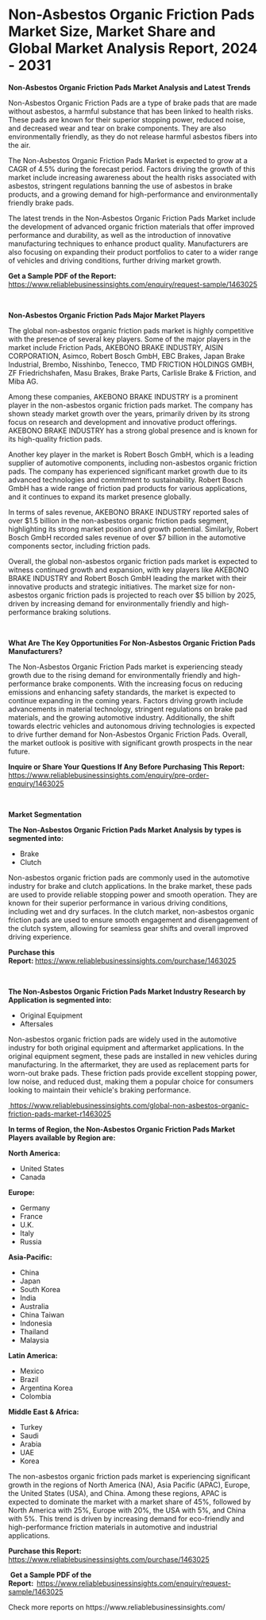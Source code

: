 <p><h1>Non-Asbestos Organic Friction Pads Market Size, Market Share and Global Market Analysis Report, 2024 - 2031</h1></p><p><strong>Non-Asbestos Organic Friction Pads Market Analysis and Latest Trends</strong></p>
<p><p>Non-Asbestos Organic Friction Pads are a type of brake pads that are made without asbestos, a harmful substance that has been linked to health risks. These pads are known for their superior stopping power, reduced noise, and decreased wear and tear on brake components. They are also environmentally friendly, as they do not release harmful asbestos fibers into the air.</p><p>The Non-Asbestos Organic Friction Pads Market is expected to grow at a CAGR of 4.5% during the forecast period. Factors driving the growth of this market include increasing awareness about the health risks associated with asbestos, stringent regulations banning the use of asbestos in brake products, and a growing demand for high-performance and environmentally friendly brake pads.</p><p>The latest trends in the Non-Asbestos Organic Friction Pads Market include the development of advanced organic friction materials that offer improved performance and durability, as well as the introduction of innovative manufacturing techniques to enhance product quality. Manufacturers are also focusing on expanding their product portfolios to cater to a wider range of vehicles and driving conditions, further driving market growth.</p></p>
<p><strong>Get a Sample PDF of the Report:&nbsp;</strong> <a href="https://www.reliablebusinessinsights.com/enquiry/request-sample/1463025">https://www.reliablebusinessinsights.com/enquiry/request-sample/1463025</a></p>
<p>&nbsp;</p>
<p><strong>Non-Asbestos Organic Friction Pads Major Market Players</strong></p>
<p><p>The global non-asbestos organic friction pads market is highly competitive with the presence of several key players. Some of the major players in the market include Friction Pads, AKEBONO BRAKE INDUSTRY, AISIN CORPORATION, Asimco, Robert Bosch GmbH, EBC Brakes, Japan Brake Industrial, Brembo, Nisshinbo, Tenecco, TMD FRICTION HOLDINGS GMBH, ZF Friedrichshafen, Masu Brakes, Brake Parts, Carlisle Brake & Friction, and Miba AG.</p><p>Among these companies, AKEBONO BRAKE INDUSTRY is a prominent player in the non-asbestos organic friction pads market. The company has shown steady market growth over the years, primarily driven by its strong focus on research and development and innovative product offerings. AKEBONO BRAKE INDUSTRY has a strong global presence and is known for its high-quality friction pads.</p><p>Another key player in the market is Robert Bosch GmbH, which is a leading supplier of automotive components, including non-asbestos organic friction pads. The company has experienced significant market growth due to its advanced technologies and commitment to sustainability. Robert Bosch GmbH has a wide range of friction pad products for various applications, and it continues to expand its market presence globally.</p><p>In terms of sales revenue, AKEBONO BRAKE INDUSTRY reported sales of over $1.5 billion in the non-asbestos organic friction pads segment, highlighting its strong market position and growth potential. Similarly, Robert Bosch GmbH recorded sales revenue of over $7 billion in the automotive components sector, including friction pads.</p><p>Overall, the global non-asbestos organic friction pads market is expected to witness continued growth and expansion, with key players like AKEBONO BRAKE INDUSTRY and Robert Bosch GmbH leading the market with their innovative products and strategic initiatives. The market size for non-asbestos organic friction pads is projected to reach over $5 billion by 2025, driven by increasing demand for environmentally friendly and high-performance braking solutions.</p></p>
<p>&nbsp;</p>
<p><strong>What Are The Key Opportunities For Non-Asbestos Organic Friction Pads Manufacturers?</strong></p>
<p><p>The Non-Asbestos Organic Friction Pads market is experiencing steady growth due to the rising demand for environmentally friendly and high-performance brake components. With the increasing focus on reducing emissions and enhancing safety standards, the market is expected to continue expanding in the coming years. Factors driving growth include advancements in material technology, stringent regulations on brake pad materials, and the growing automotive industry. Additionally, the shift towards electric vehicles and autonomous driving technologies is expected to drive further demand for Non-Asbestos Organic Friction Pads. Overall, the market outlook is positive with significant growth prospects in the near future.</p></p>
<p><strong>Inquire or Share Your Questions If Any Before Purchasing This Report:</strong> <a href="https://www.reliablebusinessinsights.com/enquiry/pre-order-enquiry/1463025">https://www.reliablebusinessinsights.com/enquiry/pre-order-enquiry/1463025</a></p>
<p>&nbsp;</p>
<p><strong>Market Segmentation</strong></p>
<p><strong>The Non-Asbestos Organic Friction Pads Market Analysis by types is segmented into:</strong></p>
<p><ul><li>Brake</li><li>Clutch</li></ul></p>
<p><p>Non-asbestos organic friction pads are commonly used in the automotive industry for brake and clutch applications. In the brake market, these pads are used to provide reliable stopping power and smooth operation. They are known for their superior performance in various driving conditions, including wet and dry surfaces. In the clutch market, non-asbestos organic friction pads are used to ensure smooth engagement and disengagement of the clutch system, allowing for seamless gear shifts and overall improved driving experience.</p></p>
<p><strong>Purchase this Report:&nbsp;</strong><a href="https://www.reliablebusinessinsights.com/purchase/1463025">https://www.reliablebusinessinsights.com/purchase/1463025</a></p>
<p>&nbsp;</p>
<p><strong>The Non-Asbestos Organic Friction Pads Market Industry Research by Application is segmented into:</strong></p>
<p><ul><li>Original Equipment</li><li>Aftersales</li></ul></p>
<p><p>Non-asbestos organic friction pads are widely used in the automotive industry for both original equipment and aftermarket applications. In the original equipment segment, these pads are installed in new vehicles during manufacturing. In the aftermarket, they are used as replacement parts for worn-out brake pads. These friction pads provide excellent stopping power, low noise, and reduced dust, making them a popular choice for consumers looking to maintain their vehicle's braking performance.</p></p>
<p><a href="https://www.reliablebusinessinsights.com/global-non-asbestos-organic-friction-pads-market-r1463025">&nbsp;https://www.reliablebusinessinsights.com/global-non-asbestos-organic-friction-pads-market-r1463025</a></p>
<p><strong>In terms of Region, the Non-Asbestos Organic Friction Pads Market Players available by Region are:</strong></p>
<p>
    <p> <strong> North America: </strong>
        <ul>
            <li>United States</li>
            <li>Canada</li>
        </ul>
        </p> 
    <p> <strong> Europe: </strong>
        <ul>
            <li>Germany</li>
            <li>France</li>
            <li>U.K.</li>
            <li>Italy</li>
            <li>Russia</li>
        </ul>
        </p> 
    <p> <strong> Asia-Pacific: </strong>
        <ul>
            <li>China</li>
            <li>Japan</li>
            <li>South Korea</li>
            <li>India</li>
            <li>Australia</li>
            <li>China Taiwan</li>
            <li>Indonesia</li>
            <li>Thailand</li>
            <li>Malaysia</li>
        </ul>
        </p> 
    <p> <strong> Latin America: </strong>
        <ul>
            <li>Mexico</li>
            <li>Brazil</li>
            <li>Argentina Korea</li>
            <li>Colombia</li>
        </ul>
        </p> 
    <p> <strong> Middle East & Africa: </strong>
        <ul>
            <li>Turkey</li>
            <li>Saudi</li>
            <li>Arabia</li>
            <li>UAE</li>
            <li>Korea</li>
        </ul>
    </p>
    </p>
<p><p>The non-asbestos organic friction pads market is experiencing significant growth in the regions of North America (NA), Asia Pacific (APAC), Europe, the United States (USA), and China. Among these regions, APAC is expected to dominate the market with a market share of 45%, followed by North America with 25%, Europe with 20%, the USA with 5%, and China with 5%. This trend is driven by increasing demand for eco-friendly and high-performance friction materials in automotive and industrial applications.</p></p>
<p><strong>Purchase this Report: </strong><a href="https://www.reliablebusinessinsights.com/purchase/1463025">https://www.reliablebusinessinsights.com/purchase/1463025</a></p>
<p>&nbsp;<strong>Get a Sample PDF of the Report:&nbsp;&nbsp;</strong><a href="https://www.reliablebusinessinsights.com/enquiry/request-sample/1463025">https://www.reliablebusinessinsights.com/enquiry/request-sample/1463025</a></p>
<p><strong></strong></p>
<p>Check more reports on https://www.reliablebusinessinsights.com/</p>